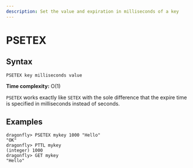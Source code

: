 ```yaml
---
description: Set the value and expiration in milliseconds of a key
---
```


# PSETEX

## Syntax

    PSETEX key milliseconds value

**Time complexity:** O(1)

`PSETEX` works exactly like `SETEX` with the sole difference that the expire
time is specified in milliseconds instead of seconds.

## Examples

```shell
dragonfly> PSETEX mykey 1000 "Hello"
"OK"
dragonfly> PTTL mykey
(integer) 1000
dragonfly> GET mykey
"Hello"
```
